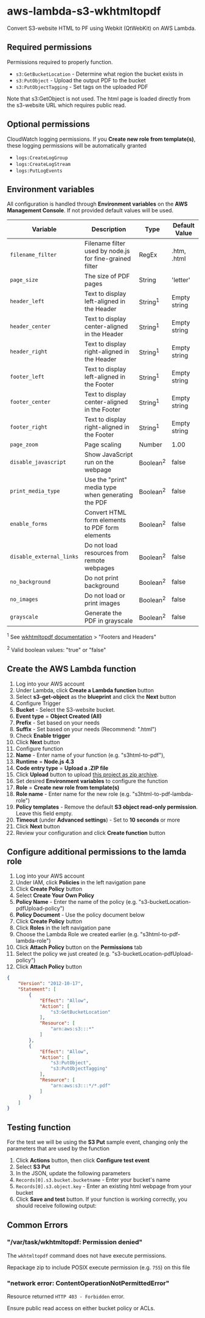 # aws-lambda-s3-wkhtmltopdf
Convert S3-website HTML to PF using Webkit (QtWebKit) on AWS Lambda.

## Required permissions
Permissions required to properly function. 
* `s3:GetBucketLocation` - Determine what region the bucket exists in
* `s3:PutObject` - Upload the output PDF to the bucket
* `s3:PutObjectTagging` - Set tags on the uploaded PDF

Note that s3:GetObject is not used. The html page is loaded directly from the s3-website URL which requires public read.

## Optional permissions
CloudWatch logging permissions. If you **Create new role from template(s)**, these logging permissions will be automatically granted
* `logs:CreateLogGroup`
* `logs:CreateLogStream`
* `logs:PutLogEvents`

## Environment variables
All configuration is handled through **Environment variables** on the **AWS Management Console**. If not provided default values will be used.

| Variable | Description | Type | Default Value |
| -------- | ----------- | ---- | ------------- |
| `filename_filter` | Filename filter used by node.js for fine-grained filter | RegEx | .htm, .html |
| `page_size` | The size of PDF pages | String | 'letter' |
| `header_left` | Text to display left-aligned in the Header | String<sup>1</sup> | Empty string |
| `header_center` | Text to display center-aligned in the Header | String<sup>1</sup> | Empty string |
| `header_right` | Text to display right-aligned in the Header | String<sup>1</sup> | Empty string |
| `footer_left` | Text to display left-aligned in the Footer | String<sup>1</sup> | Empty string |
| `footer_center` | Text to display center-aligned in the Footer | String<sup>1</sup> | Empty string |
| `footer_right` | Text to display right-aligned in the Footer | String<sup>1</sup> | Empty string |
| `page_zoom` | Page scaling | Number | 1.00 |
| `disable_javascript` | Show JavaScript run on the webpage | Boolean<sup>2</sup> | false |
| `print_media_type` | Use the "print" media type when generating the PDF | Boolean<sup>2</sup> | false |
| `enable_forms` | Convert HTML form elements to PDF form elements | Boolean<sup>2</sup> | false |
| `disable_external_links` | Do not load resources from remote webpages | Boolean<sup>2</sup> | false |
| `no_background` | Do not print background | Boolean<sup>2</sup> | false |
| `no_images` | Do not load or print images | Boolean<sup>2</sup> | false |
| `grayscale` | Generate the PDF in grayscale | Boolean<sup>2</sup> | false |

<sup>1</sup> See [wkhtmltopdf documentation](http://wkhtmltopdf.org/usage/wkhtmltopdf.txt) > "Footers and Headers"

<sup>2</sup> Valid boolean values: "true" or "false"


## Create the AWS Lambda function

1. Log into your AWS account
2. Under Lambda, click **Create a Lambda function** button
3. Select **s3-get-object** as the **blueprint** and click the **Next** button
4. Configure Trigger
  1. **Bucket** - Select the S3-website bucket.
  2. **Event type** = **Object Created (All)**
  3. **Prefix** - Set based on your needs
  4. **Suffix** - Set based on your needs (Recommend: ".html")
  5. Check **Enable trigger**
  6. Click **Next** button
5. Configure function
  1. **Name** - Enter name of your function (e.g. "s3html-to-pdf"), 
  2. **Runtime** = **Node.js 4.3**
  3. **Code entry type** = **Upload a .ZIP file**
  4. Click **Upload** button to upload [this project as zip archive](https://github.com/jpaolin/aws-lambda-s3-wkhtmltopdf/releases/download/0.1/wkhtmltopdf.zip).
  5. Set desired **Environment variables** to configure the function
  6. **Role** = **Create new role from template(s)**
  7. **Role name** - Enter name for the new role (e.g. "s3html-to-pdf-lambda-role")
  9. **Policy templates** - Remove the default **S3 object read-only permission**. Leave this field empty.
  10. **Timeout** (under **Advanced settings**) - Set to **10 seconds** or more
  11. Click **Next** button
6. Review your configuration and click **Create function** button


## Configure additional permissions to the lamda role

1. Log into your AWS account
2. Under IAM, click **Policies** in the left navigation pane
3. Click **Create Policy** button
4. Select **Create Your Own Policy**
  1. **Policy Name** - Enter the name of the policy (e.g. "s3-bucketLocation-pdfUpload-policy")
  2. **Policy Document** - Use the policy document below
  3. Click **Create Policy** button
5. Click **Roles** in the left navigation pane
6. Choose the Lambda Role we created earlier (e.g. "s3html-to-pdf-lambda-role")
  1. Click **Attach Policy** button on the **Permissions** tab
  2. Select the policy we just created (e.g. "s3-bucketLocation-pdfUpload-policy")
  3. Click **Attach Policy** button

```json
{
    "Version": "2012-10-17",
    "Statement": [
        {
            "Effect": "Allow",
            "Action": [
                "s3:GetBucketLocation"
            ],
            "Resource": [
                "arn:aws:s3:::*"
            ]
        },
        {
            "Effect": "Allow",
            "Action": [
                "s3:PutObject",
                "s3:PutObjectTagging"
            ],
            "Resource": [
                "arn:aws:s3:::*/*.pdf"
            ]
        }
    ]
}
```


## Testing function
For the test we will be using the **S3 Put** sample event, changing only the parameters that are used by the function

1. Click **Actions** button, then click **Configure test event**
2. Select **S3 Put**
3. In the JSON, update the following parameters
  1. `Records[0].s3.bucket.bucketname` - Enter your bucket's name
  2. `Records[0].s3.object.key` - Enter an existing html webpage from your bucket
4. Click **Save and test** button. If your function is working correctly, you should receive following output:


## Common Errors
### "/var/task/wkhtmltopdf: Permission denied"
The `wkhtmltopdf` command does not have execute permissions. 

Repackage zip to include POSIX execute permission (e.g. `755`) on this file


### "network error: ContentOperationNotPermittedError"
Resource returned `HTTP 403 - Forbidden` error. 

Ensure public read access on either bucket policy or ACLs.
